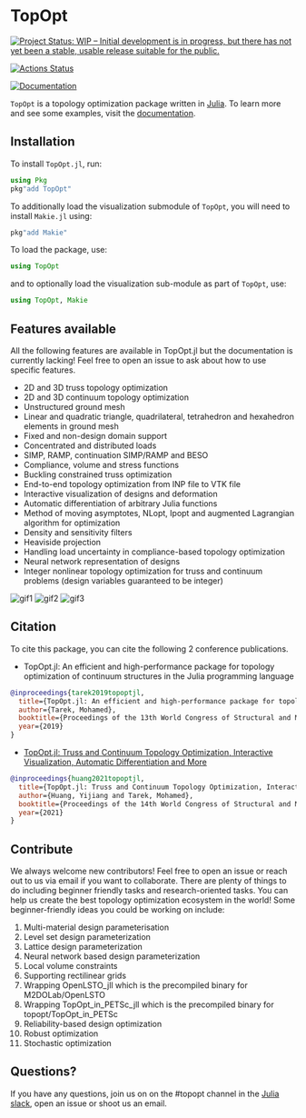 # TopOpt

[![Project Status: WIP – Initial development is in progress, but there has not yet been a stable, usable release suitable for the public.](https://www.repostatus.org/badges/latest/wip.svg)](https://www.repostatus.org/#wip)
<!-- [![Build Status](https://travis-ci.org/YingboMa/SafeTestsets.jl.svg?branch=master)](https://travis-ci.org/juliatopopt/TopOpt.jl) -->
[![Actions Status](https://github.com/juliatopopt/TopOpt.jl/workflows/CI/badge.svg)](https://github.com/juliatopopt/TopOpt.jl/actions)
<!-- [![codecov](https://codecov.io/gh/juliatopopt/TopOpt.jl/branch/master/graph/badge.svg)](https://codecov.io/gh/juliatopopt/TopOpt.jl) -->
[![Documentation](https://img.shields.io/badge/doc-latest-blue.svg)](https://juliatopopt.github.io/TopOpt.jl/dev)

`TopOpt` is a topology optimization package written in [Julia](https://github.com/JuliaLang/julia). To learn more and see some examples, visit the [documentation](https://juliatopopt.github.io/TopOpt.jl/stable).

## Installation

To install `TopOpt.jl`, run:

```julia
using Pkg
pkg"add TopOpt"
```

To additionally load the visualization submodule of `TopOpt`, you will need to install `Makie.jl` using:

```julia
pkg"add Makie"
```

To load the package, use:

```julia
using TopOpt
```

and to optionally load the visualization sub-module as part of `TopOpt`, use:

```julia
using TopOpt, Makie
```

## Features available

All the following features are available in TopOpt.jl but the documentation is currently lacking! Feel free to open an issue to ask about how to use specific features.

- 2D and 3D truss topology optimization
- 2D and 3D continuum topology optimization
- Unstructured ground mesh
- Linear and quadratic triangle, quadrilateral, tetrahedron and hexahedron elements in ground mesh
- Fixed and non-design domain support
- Concentrated and distributed loads
- SIMP, RAMP, continuation SIMP/RAMP and BESO
- Compliance, volume and stress functions
- Buckling constrained truss optimization
- End-to-end topology optimization from INP file to VTK file
- Interactive visualization of designs and deformation
- Automatic differentiation of arbitrary Julia functions
- Method of moving asymptotes, NLopt, Ipopt and augmented Lagrangian algorithm for optimization
- Density and sensitivity filters
- Heaviside projection
- Handling load uncertainty in compliance-based topology optimization
- Neural network representation of designs
- Integer nonlinear topology optimization for truss and continuum problems (design variables guaranteed to be integer)

![gif1](https://user-images.githubusercontent.com/19524993/138464511-2685f3fe-e7c5-482e-8b06-43ab0fb82990.gif)
![gif2](https://user-images.githubusercontent.com/19524993/138464828-88f0ffcb-01f7-43b7-8d17-f5d201e95aa3.gif)
![gif3](https://user-images.githubusercontent.com/19524993/138464845-d0b289b7-0fe9-4408-be57-fe697b5d671e.gif)


## Citation

To cite this package, you can cite the following 2 conference publications.

- TopOpt.jl: An efficient and high-performance package for topology optimization of continuum structures in the Julia programming language

```bibtex
@inproceedings{tarek2019topoptjl,
  title={TopOpt.jl: An efficient and high-performance package for topology optimization of continuum structures in the Julia programming language},
  author={Tarek, Mohamed},
  booktitle={Proceedings of the 13th World Congress of Structural and Multidisciplinary Optimization},
  year={2019}
}
```

- [TopOpt.jl: Truss and Continuum Topology Optimization, Interactive Visualization, Automatic Differentiation and More](https://web.mit.edu/yijiangh/www/papers/topopt_jl_WCSMO2021.pdf)

```bibtex
@inproceedings{huang2021topoptjl,
  title={TopOpt.jl: Truss and Continuum Topology Optimization, Interactive Visualization, Automatic Differentiation and More},
  author={Huang, Yijiang and Tarek, Mohamed},
  booktitle={Proceedings of the 14th World Congress of Structural and Multidisciplinary Optimization},
  year={2021}
}
```

## Contribute

We always welcome new contributors! Feel free to open an issue or reach out to us via email if you want to collaborate. There are plenty of things to do including beginner friendly tasks and research-oriented tasks. You can help us create the best topology optimization ecosystem in the world! Some beginner-friendly ideas you could be working on include:
1. Multi-material design parameterisation
2. Level set design parameterization
3. Lattice design parameterization
4. Neural network based design parameterization
5. Local volume constraints
6. Supporting rectilinear grids
7. Wrapping OpenLSTO_jll which is the precompiled binary for M2DOLab/OpenLSTO
8. Wrapping TopOpt_in_PETSc_jll which is the precompiled binary for topopt/TopOpt_in_PETSc
9. Reliability-based design optimization
10. Robust optimization
11. Stochastic optimization


## Questions?

If you have any questions, join us on on the #topopt channel in the [Julia slack](https://julialang.org/slack/), open an issue or shoot us an email.
